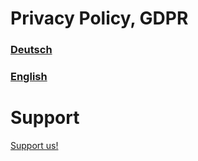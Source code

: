 # Privacy Policy, GDPR
### [Deutsch](https://github.com/ReIaxo/FestivalGuide/blob/main/PrivacyPolicy/PrivacyPolicy-de.md)
### [English](https://github.com/ReIaxo/FestivalGuide/blob/main/PrivacyPolicy/PrivacyPolicy-en.md)

# Support
[Support us!](https://reiaxo.github.io/FestivalGuide/Support/Support-en)
